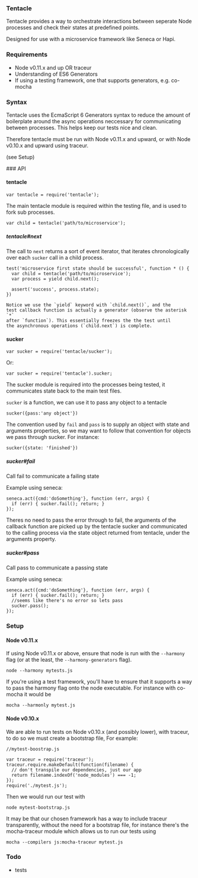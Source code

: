 ### Tentacle

Tentacle provides a way to orchestrate interactions between
seperate Node processes and check their states at predefined
points.

Designed for use with a microservice framework like Seneca
or Hapi.

### Requirements

* Node v0.11.x and up OR traceur
* Understanding of ES6 Generators
* If using a testing framework, one that supports generators,
  e.g. co-mocha


### Syntax

Tentacle uses the EcmaScript 6 Generators syntax to 
reduce the amount of boilerplate around the async 
operations neccessary for communicating between
processes. This helps keep our tests nice and clean.

Therefore tentacle must be run with Node v0.11.x
and upward, or with Node v0.10.x and upward using traceur.

(see Setup)

### API

#### tentacle

```
var tentacle = require('tentacle');
```

The main tentacle module is required within the testing file, 
and is used to fork sub processes. 

```
var child = tentacle('path/to/microservice');
```

##### tentacle#next
The call to `next` returns a sort of event iterator, 
that iterates chronologically over each `sucker` call 
in a child process.

```
test('microservice first state should be successful', function * () {
  var child = tentacle('path/to/microservice');
  var process = yield child.next();

  assert('success', process.state);	
})

Notice we use the `yield` keyword with `child.next()`, and the
test callback function is actually a generator (observe the asterisk `*`
after `function`). This essentially freezes the the test until
the asynchronous operations (`child.next`) is complete.

```


#### sucker

```
var sucker = require('tentacle/sucker');
```
Or:

```
var sucker = require('tentacle').sucker;
```

The sucker module is required into the processes being
tested, it communicates state back to the main test files. 

`sucker` is a function, we can use it to pass any 
object to a tentacle

```
sucker({pass:'any object'})
```

The convention used by `fail` and `pass` is to
supply an object with state and arguments properties,
so we may want to follow that convention for objects
we pass through sucker. For instance:

```
sucker({state: 'finished'})
```


##### sucker#fail
Call fail to communicate a failing state

Example using seneca: 
```
seneca.act({cmd:'doSomething'}, function (err, args) {
  if (err) { sucker.fail(); return; }
});
```

Theres no need to pass the error through to fail,
the arguments of the callback function are 
picked up by the tentacle sucker and communicated
to the calling process via the state object returned
from tentacle, under the arguments property.


##### sucker#pass

Call pass to communicate a passing state

Example using seneca: 
```
seneca.act({cmd:'doSomething'}, function (err, args) {
  if (err) { sucker.fail(); return; }
  //seems like there's no error so lets pass
  sucker.pass();
});
```



### Setup

#### Node v0.11.x

If using Node v0.11.x or above, ensure that node is 
run with the `--harmony` flag (or at the least, 
the `--harmony-generators` flag).

```
node --harmony mytests.js
```

If you're using a test framework, you'll have to ensure
that it supports a way to pass the harmony flag onto
the node executable. For instance with co-mocha it would be

```
mocha --harmonly mytest.js
```


#### Node v0.10.x
We are able to run tests on Node v0.10.x (and possibly lower),
with traceur, to do so we must create a bootstrap file,
For example:

```
//mytest-boostrap.js

var traceur = require('traceur');
traceur.require.makeDefault(function(filename) {
  // don't transpile our dependencies, just our app
  return filename.indexOf('node_modules') === -1;
});
require('./mytest.js');

```

Then we would run our test with

```
node mytest-bootstrap.js
```

It may be that our chosen framework has a way
to include traceur transparently, without the need
for a bootstrap file, for instance there's the
mocha-traceur module which allows us to run
our tests using

```
mocha --compilers js:mocha-traceur mytest.js
```





### Todo

  * tests